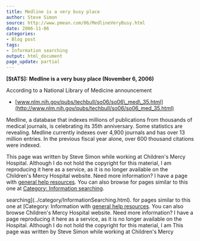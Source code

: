 ```yaml
---
title: Medline is a very busy place
author: Steve Simon
source: http://www.pmean.com/06/MedlineVeryBusy.html
date: 2006-11-06
categories:
- Blog post
tags:
- Information searching
output: html_document
page_update: partial
---
```

**[StATS]:** **Medline is a very busy place
(November 6, 2006)**

According to a National Library of Medicine announcement

-   [www.nlm.nih.gov/pubs/techbull/so06/so06\_med\_35.html](http://www.nlm.nih.gov/pubs/techbull/so06/so06_med_35.html)

Medline, a database that indexes millions of publications from thousands
of medical journals, is celebrating its 35th anniversary. Some
statistics are revealing. Medline currently indexes over 4,900 journals
and has over 13 million entries. In the previous fiscal year alone, over
600 thousand citations were indexed.

This page was written by Steve Simon while working at Children's Mercy
Hospital. Although I do not hold the copyright for this material, I am
reproducing it here as a service, as it is no longer available on the
Children's Mercy Hospital website. Need more information? I have a page
with [general help resources](../GeneralHelp.html). You can also browse
for pages similar to this one at [Category: Information
searching](../category/InformationSearching.html).
<!---More--->
searching](../category/InformationSearching.html).
for pages similar to this one at [Category: Information
with [general help resources](../GeneralHelp.html). You can also browse
Children's Mercy Hospital website. Need more information? I have a page
reproducing it here as a service, as it is no longer available on the
Hospital. Although I do not hold the copyright for this material, I am
This page was written by Steve Simon while working at Children's Mercy

<!---Do not use
**[StATS]:** **Medline is a very busy place
This page was written by Steve Simon while working at Children's Mercy
Hospital. Although I do not hold the copyright for this material, I am
reproducing it here as a service, as it is no longer available on the
Children's Mercy Hospital website. Need more information? I have a page
with [general help resources](../GeneralHelp.html). You can also browse
for pages similar to this one at [Category: Information
searching](../category/InformationSearching.html).
page_update: partial
--->

